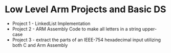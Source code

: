# Low Level Arm Projects and Basic DS

* Project 1 - LinkedList Implementation
* Project 2 - ARM Assembly Code to make all letters in a string upper-case
* Project 3 - extract the parts of an IEEE-754 hexadecimal input utilizing both C and Arm Assembly
